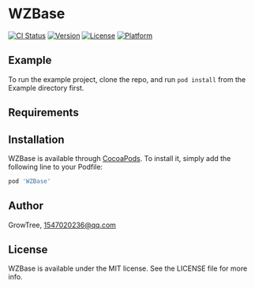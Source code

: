 # WZBase

[![CI Status](https://img.shields.io/travis/GrowTree/WZBase.svg?style=flat)](https://travis-ci.org/GrowTree/WZBase)
[![Version](https://img.shields.io/cocoapods/v/WZBase.svg?style=flat)](https://cocoapods.org/pods/WZBase)
[![License](https://img.shields.io/cocoapods/l/WZBase.svg?style=flat)](https://cocoapods.org/pods/WZBase)
[![Platform](https://img.shields.io/cocoapods/p/WZBase.svg?style=flat)](https://cocoapods.org/pods/WZBase)

## Example

To run the example project, clone the repo, and run `pod install` from the Example directory first.

## Requirements

## Installation

WZBase is available through [CocoaPods](https://cocoapods.org). To install
it, simply add the following line to your Podfile:

```ruby
pod 'WZBase'
```

## Author

GrowTree, 1547020236@qq.com

## License

WZBase is available under the MIT license. See the LICENSE file for more info.
